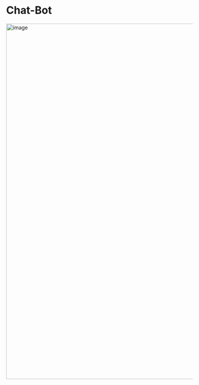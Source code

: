 # Chat-Bot

<img width="959" alt="image" src="https://github.com/RupeshSinha22/Chat-Bot/assets/119124076/676d5c51-7b9f-4cb9-a9f2-16372d5df74c">
